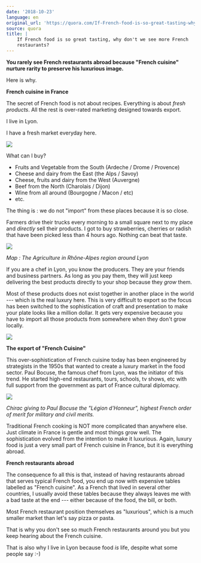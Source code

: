 ```yaml
---
date: '2018-10-23'
language: en
original_url: 'https://quora.com/If-French-food-is-so-great-tasting-why-don-t-we-see-more-French-restaurants/answer/Clément-Renaud'
source: quora
title: |
    If French food is so great tasting, why don't we see more French
    restaurants?
---
```


**You rarely see French restaurants abroad because "French cuisine"
nurture rarity to preserve his luxurious image.**

Here is why.

**French cuisine in France**

The secret of French food is not about recipes. Everything is about
*fresh products*. All the rest is over-rated marketing designed towards
export.

I live in Lyon.

I have a fresh market everyday here.

![](/{{site.base_url}}/img/quora/main-qimg-244b453d9d25952d5929f537d8523640.png)

What can I buy?

-   Fruits and Vegetable from the South (Ardeche / Drome / Provence)
-   Cheese and dairy from the East (the Alps / Savoy)
-   Cheese, fruits and dairy from the West (Auvergne)
-   Beef from the North (Charolais / Dijon)
-   Wine from all around (Bourgogne / Macon / etc)
-   etc.

The thing is : we do not "import" from these places because it is so
close.

Farmers drive their trucks every morning to a small square next to my
place and *directly* sell their products. I got to buy strawberries,
cherries or radish that have been picked less than 4 hours ago. Nothing
can beat that taste.

![](/{{site.base_url}}/img/quora/main-qimg-60573dd2ad5fe2cbf7782768998a02ab.png)

*Map : The Agriculture in Rhône-Alpes region around Lyon*

If you are a chef in Lyon, you know the producers. They are your friends
and business partners. As long as you pay them, they will just keep
delivering the best products directly to your shop because they *grow*
them.

Most of these products does not exist together in another place in the
world --- which is the real luxury here. This is very difficult to
export so the focus has been switched to the sophistication of craft and
presentation to make your plate looks like a million dollar. It gets
very expensive because you have to import all those products from
somewhere when they don't grow locally.

![](/{{site.base_url}}/img/quora/main-qimg-04a5902c2142df83a73401c523beed1b.png)

**The export of "French Cuisine"**

This over-sophistication of French cuisine today has been engineered by
strategists in the 1950s that wanted to create a luxury market in the
food sector. Paul Bocuse, the famous chef from Lyon, was the initiator
of this trend. He started high-end restaurants, tours, schools, tv
shows, etc with full support from the government as part of France
cultural diplomacy.

![](/{{site.base_url}}/img/quora/main-qimg-dbb9561e3fb7882645541df6e6501536.png)

*Chirac giving to Paul Bocuse the "Légion d'Honneur", highest French
order of merit for military and civil merits.*

Traditional French cooking is NOT more complicated than anywhere else.
Just climate in France is gentle and most things grow well. The
sophistication evolved from the intention to make it luxurious. Again,
luxury food is just a very small part of French cuisine in France, but
it is everything abroad.

**French restaurants abroad**

The consequence fo all this is that, instead of having restaurants
abroad that serves typical French food, you end up now with expensive
tables labelled as "French cuisine". As a French that lived in several
other countries, I usually avoid these tables because they always leaves
me with a bad taste at the end --- either because of the food, the bill,
or both.

Most French restaurant position themselves as "luxurious", which is a
much smaller market than let's say pizza or pasta.

That is why you don't see so much French restaurants around you but you
keep hearing about the French cuisine.

That is also why I live in Lyon because food *is* life, despite what
some people say :-)

